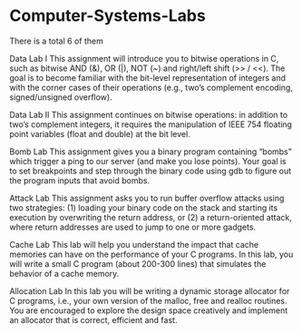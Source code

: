 # Computer-Systems-Labs

There is a total 6 of them

Data Lab I
This assignment will introduce you to bitwise operations in C, such as bitwise AND (&), OR (|), NOT (~) and right/left shift (>> / <<). The goal is to become familiar with the bit-level representation of integers and with the corner cases of their operations (e.g., two’s complement encoding, signed/unsigned overflow).

Data Lab II
This assignment continues on bitwise operations: in addition to two’s complement integers, it requires the manipulation of IEEE 754 floating point variables (float and double) at the bit level.

Bomb Lab
This assignment gives you a binary program containing “bombs” which trigger a ping to our server (and make you lose points). Your goal is to set breakpoints and step through the binary code using gdb to figure out the program inputs that avoid bombs.

Attack Lab
This assignment asks you to run buffer overflow attacks using two strategies: (1) loading your binary code on the stack and starting its execution by overwriting the return address, or (2) a return-oriented attack, where return addresses are used to jump to one or more gadgets.

Cache Lab
This lab will help you understand the impact that cache memories can have on the performance of your C programs. In this lab, you will write a small C program (about 200-300 lines) that simulates the behavior of a cache memory.

Allocation Lab
In this lab you will be writing a dynamic storage allocator for C programs, i.e., your own version of the malloc, free and realloc routines. You are encouraged to explore the design space creatively and implement an allocator that is correct, efficient and fast.

